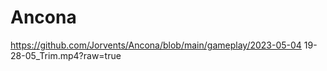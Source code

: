 # Ancona

https://github.com/Jorvents/Ancona/blob/main/gameplay/2023-05-04 19-28-05_Trim.mp4?raw=true